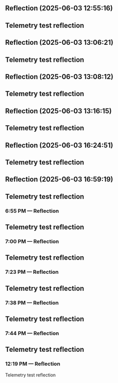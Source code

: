 

## Reflection (2025-06-03 12:55:16)

Telemetry test reflection
---


## Reflection (2025-06-03 13:06:21)

Telemetry test reflection
---


## Reflection (2025-06-03 13:08:12)

Telemetry test reflection
---


## Reflection (2025-06-03 13:16:15)

Telemetry test reflection
---


## Reflection (2025-06-03 16:24:51)

Telemetry test reflection
---


## Reflection (2025-06-03 16:59:19)

Telemetry test reflection
---


### 6:55 PM — Reflection

Telemetry test reflection
---


### 7:00 PM — Reflection

Telemetry test reflection
---


### 7:23 PM — Reflection

Telemetry test reflection
---


### 7:38 PM — Reflection

Telemetry test reflection
---


### 7:44 PM — Reflection

Telemetry test reflection
---


### 12:19 PM — Reflection

Telemetry test reflection